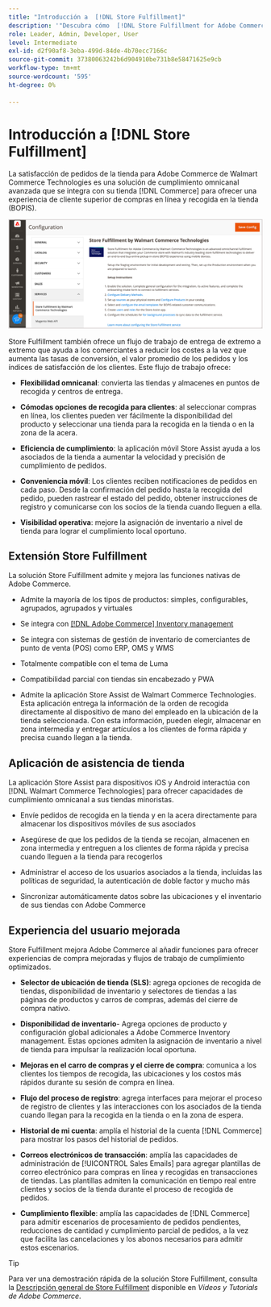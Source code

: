 ```yaml
---
title: "Introducción a  [!DNL Store Fulfillment]"
description: '"Descubra cómo  [!DNL Store Fulfillment for Adobe Commerce by Walmart Commerce Technologies] admite compras en línea y compras en tiendas (BOPIS) para clientes. Utilice el móvil Store Assist para agilizar el cumplimiento de los BOPIS y el procesamiento de pedidos a los asociados de la tienda y a los clientes de Commerce".'
role: Leader, Admin, Developer, User
level: Intermediate
exl-id: d2f90af8-3eba-499d-84de-4b70ecc7166c
source-git-commit: 37380063242b6d904910be731b8e58471625e9cb
workflow-type: tm+mt
source-wordcount: '595'
ht-degree: 0%

---
```


# Introducción a [!DNL Store Fulfillment]

La satisfacción de pedidos de la tienda para Adobe Commerce de Walmart Commerce Technologies es una solución de cumplimiento omnicanal avanzada que se integra con su tienda [!DNL Commerce] para ofrecer una experiencia de cliente superior de compras en línea y recogida en la tienda (BOPIS).

![Configuración de administración del Adobe de la solución Store Fulfillment](assets/store-fulfillment-admin-home.png)

Store Fulfillment también ofrece un flujo de trabajo de entrega de extremo a extremo que ayuda a los comerciantes a reducir los costes a la vez que aumenta las tasas de conversión, el valor promedio de los pedidos y los índices de satisfacción de los clientes. Este flujo de trabajo ofrece:

* **Flexibilidad omnicanal**: convierta las tiendas y almacenes en puntos de recogida y centros de entrega.

* **Cómodas opciones de recogida para clientes**: al seleccionar compras en línea, los clientes pueden ver fácilmente la disponibilidad del producto y seleccionar una tienda para la recogida en la tienda o en la zona de la acera.

* **Eficiencia de cumplimiento**: la aplicación móvil Store Assist ayuda a los asociados de la tienda a aumentar la velocidad y precisión de cumplimiento de pedidos.

* **Conveniencia móvil**: Los clientes reciben notificaciones de pedidos en cada paso. Desde la confirmación del pedido hasta la recogida del pedido, pueden rastrear el estado del pedido, obtener instrucciones de registro y comunicarse con los socios de la tienda cuando lleguen a ella.

* **Visibilidad operativa**: mejore la asignación de inventario a nivel de tienda para lograr el cumplimiento local oportuno.

## Extensión Store Fulfillment

La solución Store Fulfillment admite y mejora las funciones nativas de Adobe Commerce.

* Admite la mayoría de los tipos de productos: simples, configurables, agrupados, agrupados y virtuales

* Se integra con [[!DNL Adobe Commerce] Inventory management](https://experienceleague.adobe.com/en/docs/commerce-admin/inventory/basics/sources-stocks)

* Se integra con sistemas de gestión de inventario de comerciantes de punto de venta (POS) como ERP, OMS y WMS

* Totalmente compatible con el tema de Luma

* Compatibilidad parcial con tiendas sin encabezado y PWA

* Admite la aplicación Store Assist de Walmart Commerce Technologies. Esta aplicación entrega la información de la orden de recogida directamente al dispositivo de mano del empleado en la ubicación de la tienda seleccionada. Con esta información, pueden elegir, almacenar en zona intermedia y entregar artículos a los clientes de forma rápida y precisa cuando llegan a la tienda.

## Aplicación de asistencia de tienda

La aplicación Store Assist para dispositivos iOS y Android interactúa con [!DNL Walmart Commerce Technologies] para ofrecer capacidades de cumplimiento omnicanal a sus tiendas minoristas.

* Envíe pedidos de recogida en la tienda y en la acera directamente para almacenar los dispositivos móviles de sus asociados

* Asegúrese de que los pedidos de la tienda se recojan, almacenen en zona intermedia y entreguen a los clientes de forma rápida y precisa cuando lleguen a la tienda para recogerlos

* Administrar el acceso de los usuarios asociados a la tienda, incluidas las políticas de seguridad, la autenticación de doble factor y mucho más

* Sincronizar automáticamente datos sobre las ubicaciones y el inventario de sus tiendas con Adobe Commerce

## Experiencia del usuario mejorada

Store Fulfillment mejora Adobe Commerce al añadir funciones para ofrecer experiencias de compra mejoradas y flujos de trabajo de cumplimiento optimizados.

* **Selector de ubicación de tienda (SLS)**: agrega opciones de recogida de tiendas, disponibilidad de inventario y selectores de tiendas a las páginas de productos y carros de compras, además del cierre de compra nativo.

* **Disponibilidad de inventario**- Agrega opciones de producto y configuración global adicionales a Adobe Commerce Inventory management. Estas opciones admiten la asignación de inventario a nivel de tienda para impulsar la realización local oportuna.

* **Mejoras en el carro de compras y el cierre de compra**: comunica a los clientes los tiempos de recogida, las ubicaciones y los costos más rápidos durante su sesión de compra en línea.

* **Flujo del proceso de registro**: agrega interfaces para mejorar el proceso de registro de clientes y las interacciones con los asociados de la tienda cuando llegan para la recogida en la tienda o en la zona de espera.

* **Historial de mi cuenta**: amplía el historial de la cuenta [!DNL Commerce] para mostrar los pasos del historial de pedidos.

* **Correos electrónicos de transacción**: amplía las capacidades de administración de [!UICONTROL Sales Emails] para agregar plantillas de correo electrónico para compras en línea y recogidas en transacciones de tiendas. Las plantillas admiten la comunicación en tiempo real entre clientes y socios de la tienda durante el proceso de recogida de pedidos.

* **Cumplimiento flexible**: amplía las capacidades de [!DNL Commerce] para admitir escenarios de procesamiento de pedidos pendientes, reducciones de cantidad y cumplimiento parcial de pedidos, a la vez que facilita las cancelaciones y los abonos necesarios para admitir estos escenarios.

>[!TIP]
>
> Para ver una demostración rápida de la solución Store Fulfillment, consulta la [Descripción general de Store Fulfillment](https://experienceleague.adobe.com/docs/commerce-learn/tutorials/orders/store-fulfillment.html) disponible en _Vídeos y Tutorials de Adobe Commerce_.



